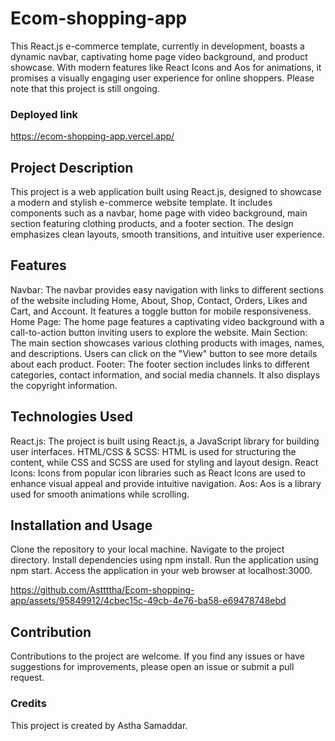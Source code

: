 # Ecom-shopping-app
This React.js e-commerce template, currently in development, boasts a dynamic navbar, captivating home page video background, and product showcase. With modern features like React Icons and Aos for animations, it promises a visually engaging user experience for online shoppers. Please note that this project is still ongoing.


### Deployed link
https://ecom-shopping-app.vercel.app/

## Project Description
This project is a web application built using React.js, designed to showcase a modern and stylish e-commerce website template. It includes components such as a navbar, home page with video background, main section featuring clothing products, and a footer section. The design emphasizes clean layouts, smooth transitions, and intuitive user experience.

## Features
Navbar: The navbar provides easy navigation with links to different sections of the website including Home, About, Shop, Contact, Orders, Likes and Cart, and Account. It features a toggle button for mobile responsiveness.
Home Page: The home page features a captivating video background with a call-to-action button inviting users to explore the website.
Main Section: The main section showcases various clothing products with images, names, and descriptions. Users can click on the "View" button to see more details about each product.
Footer: The footer section includes links to different categories, contact information, and social media channels. It also displays the copyright information.

## Technologies Used
React.js: The project is built using React.js, a JavaScript library for building user interfaces.
HTML/CSS & SCSS: HTML is used for structuring the content, while CSS and SCSS are used for styling and layout design.
React Icons: Icons from popular icon libraries such as React Icons are used to enhance visual appeal and provide intuitive navigation.
Aos: Aos is a library used for smooth animations while scrolling.

## Installation and Usage
Clone the repository to your local machine.
Navigate to the project directory.
Install dependencies using npm install.
Run the application using npm start.
Access the application in your web browser at localhost:3000.



https://github.com/Asttttha/Ecom-shopping-app/assets/95849912/4cbec15c-49cb-4e76-ba58-e69478748ebd


## Contribution
Contributions to the project are welcome. If you find any issues or have suggestions for improvements, please open an issue or submit a pull request.

### Credits
This project is created by Astha Samaddar.

